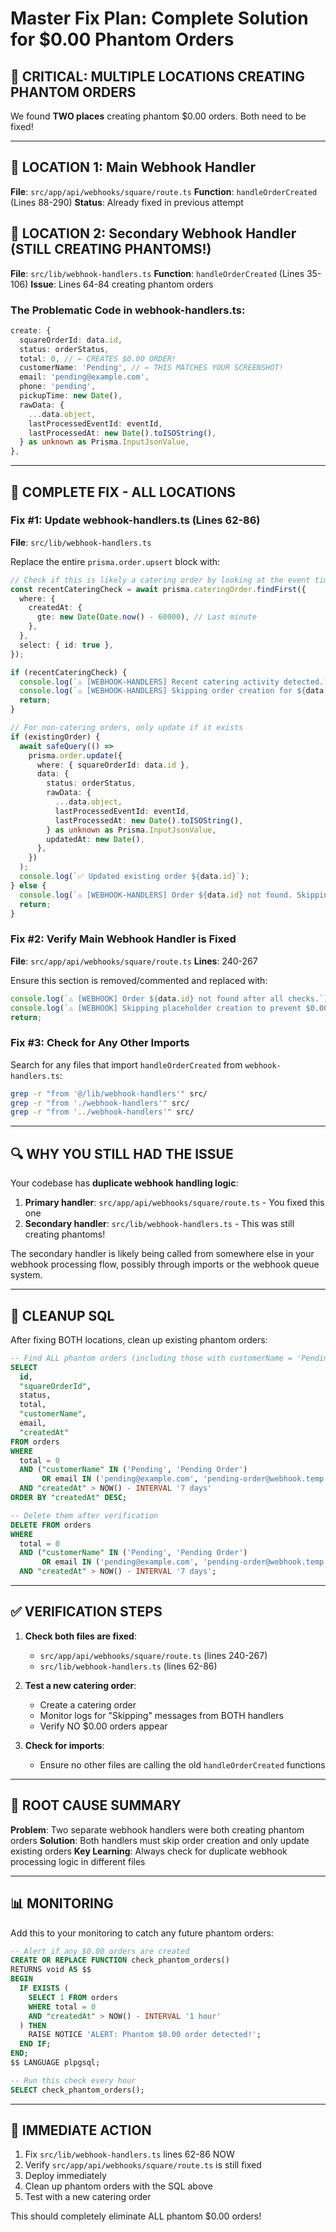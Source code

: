 # Master Fix Plan: Complete Solution for $0.00 Phantom Orders

## 🚨 CRITICAL: MULTIPLE LOCATIONS CREATING PHANTOM ORDERS

We found **TWO places** creating phantom $0.00 orders. Both need to be fixed!

---

## 📍 LOCATION 1: Main Webhook Handler
**File**: `src/app/api/webhooks/square/route.ts`
**Function**: `handleOrderCreated` (Lines 88-290)
**Status**: Already fixed in previous attempt

## 📍 LOCATION 2: Secondary Webhook Handler (STILL CREATING PHANTOMS!)
**File**: `src/lib/webhook-handlers.ts`
**Function**: `handleOrderCreated` (Lines 35-106)
**Issue**: Lines 64-84 creating phantom orders

### The Problematic Code in webhook-handlers.ts:

```typescript
create: {
  squareOrderId: data.id,
  status: orderStatus,
  total: 0, // ← CREATES $0.00 ORDER!
  customerName: 'Pending', // ← THIS MATCHES YOUR SCREENSHOT!
  email: 'pending@example.com',
  phone: 'pending',
  pickupTime: new Date(),
  rawData: {
    ...data.object,
    lastProcessedEventId: eventId,
    lastProcessedAt: new Date().toISOString(),
  } as unknown as Prisma.InputJsonValue,
},
```

---

## 🔧 COMPLETE FIX - ALL LOCATIONS

### Fix #1: Update webhook-handlers.ts (Lines 62-86)

**File**: `src/lib/webhook-handlers.ts`

Replace the entire `prisma.order.upsert` block with:

```typescript
// Check if this is likely a catering order by looking at the event timing
const recentCateringCheck = await prisma.cateringOrder.findFirst({
  where: {
    createdAt: {
      gte: new Date(Date.now() - 60000), // Last minute
    },
  },
  select: { id: true },
});

if (recentCateringCheck) {
  console.log(`⚠️ [WEBHOOK-HANDLERS] Recent catering activity detected.`);
  console.log(`⚠️ [WEBHOOK-HANDLERS] Skipping order creation for ${data.id} to prevent phantom orders.`);
  return;
}

// For non-catering orders, only update if it exists
if (existingOrder) {
  await safeQuery(() =>
    prisma.order.update({
      where: { squareOrderId: data.id },
      data: {
        status: orderStatus,
        rawData: {
          ...data.object,
          lastProcessedEventId: eventId,
          lastProcessedAt: new Date().toISOString(),
        } as unknown as Prisma.InputJsonValue,
        updatedAt: new Date(),
      },
    })
  );
  console.log(`✅ Updated existing order ${data.id}`);
} else {
  console.log(`⚠️ [WEBHOOK-HANDLERS] Order ${data.id} not found. Skipping creation to prevent phantoms.`);
  return;
}
```

### Fix #2: Verify Main Webhook Handler is Fixed

**File**: `src/app/api/webhooks/square/route.ts`
**Lines**: 240-267

Ensure this section is removed/commented and replaced with:

```typescript
console.log(`⚠️ [WEBHOOK] Order ${data.id} not found after all checks.`);
console.log(`⚠️ [WEBHOOK] Skipping placeholder creation to prevent $0.00 duplicates.`);
return;
```

### Fix #3: Check for Any Other Imports

Search for any files that import `handleOrderCreated` from `webhook-handlers.ts`:

```bash
grep -r "from '@/lib/webhook-handlers'" src/
grep -r "from './webhook-handlers'" src/
grep -r "from '../webhook-handlers'" src/
```

---

## 🔍 WHY YOU STILL HAD THE ISSUE

Your codebase has **duplicate webhook handling logic**:

1. **Primary handler**: `src/app/api/webhooks/square/route.ts` - You fixed this one
2. **Secondary handler**: `src/lib/webhook-handlers.ts` - This was still creating phantoms!

The secondary handler is likely being called from somewhere else in your webhook processing flow, possibly through imports or the webhook queue system.

---

## 🧹 CLEANUP SQL

After fixing BOTH locations, clean up existing phantom orders:

```sql
-- Find ALL phantom orders (including those with customerName = 'Pending')
SELECT 
  id,
  "squareOrderId",
  status,
  total,
  "customerName",
  email,
  "createdAt"
FROM orders
WHERE 
  total = 0
  AND ("customerName" IN ('Pending', 'Pending Order') 
       OR email IN ('pending@example.com', 'pending-order@webhook.temp'))
  AND "createdAt" > NOW() - INTERVAL '7 days'
ORDER BY "createdAt" DESC;

-- Delete them after verification
DELETE FROM orders 
WHERE 
  total = 0
  AND ("customerName" IN ('Pending', 'Pending Order') 
       OR email IN ('pending@example.com', 'pending-order@webhook.temp'))
  AND "createdAt" > NOW() - INTERVAL '7 days';
```

---

## ✅ VERIFICATION STEPS

1. **Check both files are fixed**:
   - `src/app/api/webhooks/square/route.ts` (lines 240-267)
   - `src/lib/webhook-handlers.ts` (lines 62-86)

2. **Test a new catering order**:
   - Create a catering order
   - Monitor logs for "Skipping" messages from BOTH handlers
   - Verify NO $0.00 orders appear

3. **Check for imports**:
   - Ensure no other files are calling the old `handleOrderCreated` functions

---

## 🎯 ROOT CAUSE SUMMARY

**Problem**: Two separate webhook handlers were both creating phantom orders
**Solution**: Both handlers must skip order creation and only update existing orders
**Key Learning**: Always check for duplicate webhook processing logic in different files

---

## 📊 MONITORING

Add this to your monitoring to catch any future phantom orders:

```sql
-- Alert if any $0.00 orders are created
CREATE OR REPLACE FUNCTION check_phantom_orders()
RETURNS void AS $$
BEGIN
  IF EXISTS (
    SELECT 1 FROM orders 
    WHERE total = 0 
    AND "createdAt" > NOW() - INTERVAL '1 hour'
  ) THEN
    RAISE NOTICE 'ALERT: Phantom $0.00 order detected!';
  END IF;
END;
$$ LANGUAGE plpgsql;

-- Run this check every hour
SELECT check_phantom_orders();
```

---

## 🚀 IMMEDIATE ACTION

1. Fix `src/lib/webhook-handlers.ts` lines 62-86 NOW
2. Verify `src/app/api/webhooks/square/route.ts` is still fixed
3. Deploy immediately
4. Clean up phantom orders with the SQL above
5. Test with a new catering order

This should completely eliminate ALL phantom $0.00 orders!
